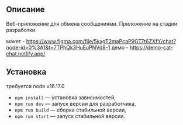## Описание

Веб-приложение для обмена сообщениями. Приложение на стадии разработки.

макет - https://www.figma.com/file/5kxgT2maPcaP9GT7t6ZXfY/chat?node-id=0%3A1&t=7TPhQk3HuEuPNVd8-1
демо - https://demo-cat-chat.netlify.app/

## Установка

требуется node v16.17.0
- `npm install` — установка зависимостей,
- `npm run dev` — запуск версии для разработчика,
- `npm run build` — сборка стабильной версии,
- `npm run start` — запуск стабильной версии.
